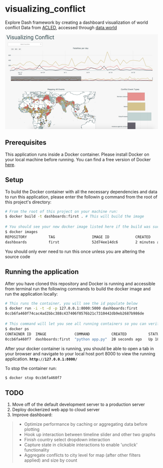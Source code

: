 # visualizing_conflict
Explore Dash framework by creating a dashboard visualization of world conflict
Data from [ACLED](https://www.acleddata.com/about-acled/), accessed through [data.world](https://data.world/makeovermonday/2018w34-visualizing-conflict)

![dashboard example](https://github.com/TifMoe/visualizing_conflict/blob/master/static/dashboard2.0.png)

## Prerequisites
This application runs inside a Docker container. Please install Docker on your local machine before running. You can find a free version of Docker [here](https://www.docker.com/get-started).

## Setup
To build the Docker container with all the necessary dependencies and data to run this application, please enter the followin g command from the root of this project's directory:
```bash
# From the root of this project on your machine run:
$ docker build -t dashboards:first . # This will build the image

# You should see your new docker image listed here if the build was successful
$ docker images
REPOSITORY          TAG                 IMAGE ID            CREATED             SIZE
dashboards          first               52d74ee14dc6        2 minutes ago       551MB
```
You should only ever need to run this once unless you are altering the source code

## Running the application
After you have cloned this repository and Docker is running and accessible from terminal run the following commands to build the docker image and run the application locally:

```bash
# This runs the container, you will see the id populate below
$ docker run -i -t -d -p 127.0.0.1:8000:5000 dashboards:first 
0ccb6fa460f74cac4ad2bbc388c437406f0576b21c7310442db9eb2687b986de

# This command will let you see all running containers so you can verify it's working
$ docker ps 
CONTAINER ID  IMAGE             COMMAND          CREATED          STATUS         PORTS                     NAMES
0ccb6fa460f7  dashboards:first  "python app.py"  20 seconds ago   Up 18 seconds  127.0.0.1:8000->5000/tcp  vigilant_perlman
```

After your docker container is running, you should be able to open a tab in your browser and navigate to your local host port 8000 to view the running application. **`http://127.0.0.1:8000/`**

To stop the container run:
```bash
$ docker stop 0ccb6fa460f7
```

## TODO
1) Move off of the default development server to a production server
2) Deploy dockerized web app to cloud server
3) Improve dashboard:
> - Optimize performance by caching or aggregating data before plotting
> - Hook up interaction between timeline slider and other two graphs
> - Finish country select dropdown interaction
> - Capture state in clickable interactions to enable 'unclick' functionality
> - Aggregate conflicts to city level for map (after other filters applied) and size by count
